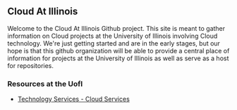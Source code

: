 ## Cloud At Illinois

Welcome to the Cloud At Illinois Github project. This site is meant to gather information on Cloud projects at the University of Illinois involving Cloud technology.  We're just getting started and are in the early stages, but our hope is that this github organization will be able to provide a central place of information for projects at the University of Illinois as well as serve as a host for repositories. 

### Resources at the UofI
- [Technology Services - Cloud Services](https://cloud.illinois.edu/)
